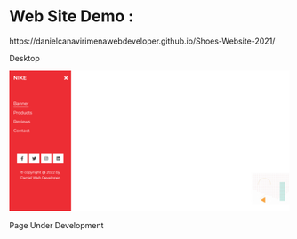 <h1>Web Site Demo : </h1>

<p>https://danielcanavirimenawebdeveloper.github.io/Shoes-Website-2021/</p>

<p>Desktop</p>
<img src="images/imagen.png">

<!-- <p>Tablets</p>
<img src="images/imagen2.png">

<p>Phones</p>
<img src="images/imagen3.png"> -->

<p>Page Under Development</p>